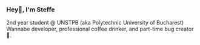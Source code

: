 ### Hey👋, I'm Steffe
2nd year student @ UNSTPB (aka Polytechnic University of Bucharest)
<br />
Wannabe developer, professional coffee drinker, and part-time bug creator 🐛.
